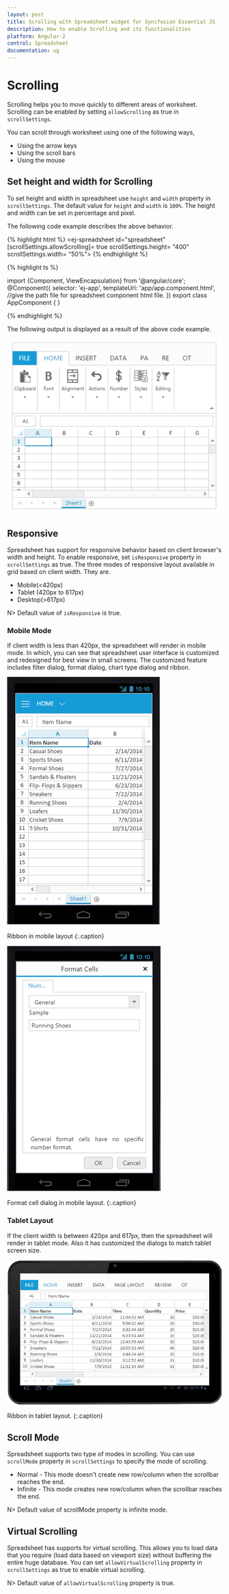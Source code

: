 ```yaml
---
layout: post
title: Scrolling with Spreadsheet widget for Syncfusion Essential JS
description: How to enable Scrolling and its functionalities
platform: Angular-2
control: Spreadsheet
documentation: ug
--- 
```


# Scrolling

Scrolling helps you to move quickly to different areas of worksheet. Scrolling can be enabled by setting `allowScrolling` as true in `scrollSettings`. 

You can scroll through worksheet using one of the following ways,

* Using the arrow keys
* Using the scroll bars
* Using the mouse

## Set height and width for Scrolling

To set height and width in spreadsheet use `height` and `width` property in `scrollSettings`. The default value for `height` and `width` is `100%`. The height and width can be set in percentage and pixel. 

The following code example describes the above behavior.

{% highlight html %}
<ej-spreadsheet id="spreadsheet" [scrollSettings.allowScrolling]= true scrollSettings.height= "400" scrollSettings.width= "50%">
</ej-spreadsheet> 
{% endhighlight %}

{% highlight ts %}

import {Component, ViewEncapsulation} from '@angular/core';
    @Component({
        selector: 'ej-app',
        templateUrl: 'app/app.component.html',  //give the path file for spreadsheet component html file.
    })
  export class AppComponent {
 }

{% endhighlight %}

The following output is displayed as a result of the above code example.

![](Scrolling_images/Scrolling_img1.png)

## Responsive

Spreadsheet has support for responsive behavior based on client browser's width and height. To enable responsive, set `isResponsive` property in `scrollSettings` as true. The three modes of responsive layout available in grid based on client width. They are.

* Mobile(<420px)
* Tablet (420px to 617px)
* Desktop(>617px)

N> Default value of `isResponsive` is true.

### Mobile Mode

If client width is less than 420px, the spreadsheet will render in mobile mode. In which, you can see that spreadsheet user interface is customized and redesigned for best view in small screens. The customized feature includes filter dialog, format dialog, chart type dialog and ribbon.

![](Scrolling_images/Scrolling_img2.png)

Ribbon in mobile layout
{:.caption}

![](Scrolling_images/Scrolling_img3.png)

Format cell dialog in mobile layout.
{:.caption}

### Tablet Layout

If the client width is between 420px and 617px, then the spreadsheet will render in tablet mode. Also it has customized the dialogs to match tablet screen size.

![](Scrolling_images/Scrolling_img4.png)

Ribbon in tablet layout.
{:.caption}

## Scroll Mode

Spreadsheet supports two type of modes in scrolling. You can use `scrollMode` property in `scrollSettings` to specify the mode of scrolling.

* Normal - This mode doesn't create new row/column when the scrollbar reaches the end.
* Infinite - This mode creates new row/column when the scrollbar reaches the end.

N> Default value of scrollMode property is infinite mode.

## Virtual Scrolling

Spreadsheet has supports for virtual scrolling. This allows you to load data that you require (load data based on viewport size) without buffering the entire huge database. You can set `allowVirtualScrolling` property in `scrollSettings` as true to enable virtual scrolling.

N> Default value of `allowVirtualScrolling` property is true.

